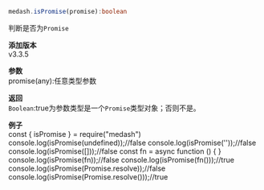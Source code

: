 ```ts
medash.isPromise(promise):boolean
```

判断是否为`Promise`
  
**添加版本**  
v3.3.5

**参数**   
promise(any):任意类型参数

**返回**  
`Boolean`:true为参数类型是一个`Promise`类型对象；否则不是。

**例子**  
<me-embed>const  { isPromise }  = require("medash")
console.log(isPromise(undefined));//false
console.log(isPromise(''));//false
console.log(isPromise([]));//false
const fn = async function () { }
console.log(isPromise(fn));//false
console.log(isPromise(fn()));//true
console.log(isPromise(Promise.resolve));//false
console.log(isPromise(Promise.resolve()));//true</me-embed>  

